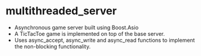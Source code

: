 # multithreaded_server
- Asynchronous game server built using Boost.Asio
- A TicTacToe game is implemented on top of the base server. 
- Uses async_accept, async_write and async_read functions to implement the non-blocking functionality.
